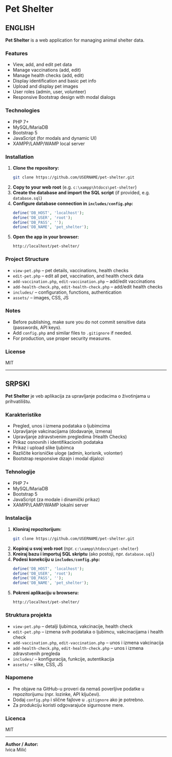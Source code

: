 # Pet Shelter

## ENGLISH

**Pet Shelter** is a web application for managing animal shelter data.

### Features

- View, add, and edit pet data
- Manage vaccinations (add, edit)
- Manage health checks (add, edit)
- Display identification and basic pet info
- Upload and display pet images
- User roles (admin, user, volunteer)
- Responsive Bootstrap design with modal dialogs

### Technologies

- PHP 7+
- MySQL/MariaDB
- Bootstrap 5
- JavaScript (for modals and dynamic UI)
- XAMPP/LAMP/WAMP local server

### Installation

1. **Clone the repository:**
    ```sh
    git clone https://github.com/USERNAME/pet-shelter.git
    ```
2. **Copy to your web root** (e.g. `c:\xampp\htdocs\pet-shelter`)
3. **Create the database and import the SQL script** (if provided, e.g. `database.sql`)
4. **Configure database connection in `includes/config.php`:**
    ```php
    define('DB_HOST', 'localhost');
    define('DB_USER', 'root');
    define('DB_PASS', '');
    define('DB_NAME', 'pet_shelter');
    ```
5. **Open the app in your browser:**
    ```
    http://localhost/pet-shelter/
    ```

### Project Structure

- `view-pet.php` – pet details, vaccinations, health checks
- `edit-pet.php` – edit all pet, vaccination, and health check data
- `add-vaccination.php`, `edit-vaccination.php` – add/edit vaccinations
- `add-health-check.php`, `edit-health-check.php` – add/edit health checks
- `includes/` – configuration, functions, authentication
- `assets/` – images, CSS, JS

### Notes

- Before publishing, make sure you do not commit sensitive data (passwords, API keys).
- Add `config.php` and similar files to `.gitignore` if needed.
- For production, use proper security measures.

### License

MIT

---

## SRPSKI

**Pet Shelter** je veb aplikacija za upravljanje podacima o životinjama u prihvatilištu.

### Karakteristike

- Pregled, unos i izmena podataka o ljubimcima
- Upravljanje vakcinacijama (dodavanje, izmena)
- Upravljanje zdravstvenim pregledima (Health Checks)
- Prikaz osnovnih i identifikacionih podataka
- Prikaz i upload slike ljubimca
- Različite korisničke uloge (admin, korisnik, volonter)
- Bootstrap responsive dizajn i modal dijalozi

### Tehnologije

- PHP 7+
- MySQL/MariaDB
- Bootstrap 5
- JavaScript (za modale i dinamički prikaz)
- XAMPP/LAMP/WAMP lokalni server

### Instalacija

1. **Kloniraj repozitorijum:**
    ```sh
    git clone https://github.com/USERNAME/pet-shelter.git
    ```
2. **Kopiraj u svoj web root** (npr. `c:\xampp\htdocs\pet-shelter`)
3. **Kreiraj bazu i importuj SQL skriptu** (ako postoji, npr. `database.sql`)
4. **Podesi konekciju u `includes/config.php`:**
    ```php
    define('DB_HOST', 'localhost');
    define('DB_USER', 'root');
    define('DB_PASS', '');
    define('DB_NAME', 'pet_shelter');
    ```
5. **Pokreni aplikaciju u browseru:**
    ```
    http://localhost/pet-shelter/
    ```

### Struktura projekta

- `view-pet.php` – detalji ljubimca, vakcinacije, health check
- `edit-pet.php` – izmena svih podataka o ljubimcu, vakcinacijama i health check
- `add-vaccination.php`, `edit-vaccination.php` – unos i izmena vakcinacija
- `add-health-check.php`, `edit-health-check.php` – unos i izmena zdravstvenih pregleda
- `includes/` – konfiguracija, funkcije, autentikacija
- `assets/` – slike, CSS, JS

### Napomene

- Pre objave na GitHub-u proveri da nemaš poverljive podatke u repozitorijumu (npr. lozinke, API ključevi).
- Dodaj `config.php` i slične fajlove u `.gitignore` ako je potrebno.
- Za produkciju koristi odgovarajuće sigurnosne mere.

### Licenca

MIT

---

**Author / Autor:**  
Ivica Milić
